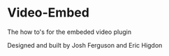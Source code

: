 # Video-Embed
The how to's for the embeded video plugin

Designed and built by Josh Ferguson and Eric Higdon
